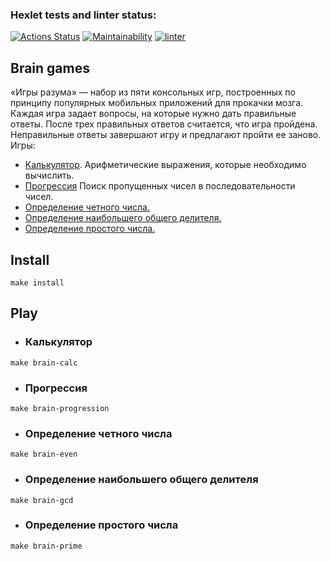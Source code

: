 ### Hexlet tests and linter status:
[![Actions Status](https://github.com/Dimabytes/frontend-project-lvl1/workflows/hexlet-check/badge.svg)](https://github.com/Dimabytes/frontend-project-lvl1/actions)
[![Maintainability](https://api.codeclimate.com/v1/badges/2ff2f87d0c1e0fbe8a52/maintainability)](https://codeclimate.com/github/Dimabytes/frontend-project-lvl1/maintainability)
[![linter](https://github.com/Dimabytes/frontend-project-lvl1/workflows/linter/badge.svg)](https://github.com/Dimabytes/frontend-project-lvl1/actions)

## Brain games

«Игры разума» — набор из пяти консольных игр, построенных по принципу популярных мобильных приложений для прокачки мозга. Каждая игра задает вопросы, на которые нужно дать правильные ответы. После трех правильных ответов считается, что игра пройдена. Неправильные ответы завершают игру и предлагают пройти ее заново. Игры:

* [Калькулятор](https://asciinema.org/a/jbhyn9s0sq6oO8RqtmxsLRxRg). Арифметические выражения, которые необходимо вычислить. 
* [Прогрессия](https://asciinema.org/a/VXU9viV7Ahurt7Jf2bZ9IRdom) Поиск пропущенных чисел в последовательности чисел.
* [Определение четного числа.](https://asciinema.org/a/n160rHQe9BEhDXnY6UVQu1igB)
* [Определение наибольшего общего делителя.](https://asciinema.org/a/QBAmc5nyINtmC45KVEAVbrBzn)
* [Определение простого числа.](https://asciinema.org/a/epoTWTtuN6O3cUBWGvX43aZEf)


## Install

````
make install
````

## Play

* ### Калькулятор

````
make brain-calc
````

* ### Прогрессия

````
make brain-progression
````

* ### Определение четного числа

````
make brain-even
````

* ### Определение наибольшего общего делителя

````
make brain-gcd
````

* ### Определение простого числа

````
make brain-prime
````
